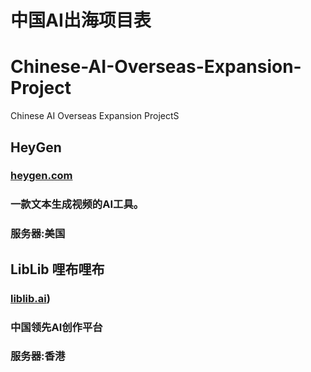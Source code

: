 # 中国AI出海项目表
# Chinese-AI-Overseas-Expansion-Project
Chinese AI Overseas Expansion ProjectS

## HeyGen
### [heygen.com](https://www.heygen.com/)
### 一款文本生成视频的AI工具。
### 服务器:美国


## LibLib 哩布哩布
### [liblib.ai](https://www.liblib.ai/))
### 中国领先AI创作平台
### 服务器:香港

